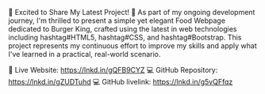 🌟 Excited to Share My Latest Project! 🌟
As part of my ongoing development journey, I'm thrilled to present a simple yet elegant Food Webpage dedicated to Burger King, crafted using the latest in web technologies including hashtag#HTML5, hashtag#CSS, and hashtag#Bootstrap. This project represents my continuous effort to improve my skills and apply what I've learned in a practical, real-world scenario.


🚀 Live Website: https://lnkd.in/gQFB9CYZ
💻 GitHub Repository: https://lnkd.in/gZUDTuhd
💻 GitHub livelink: https://lnkd.in/g5vQFfqz
